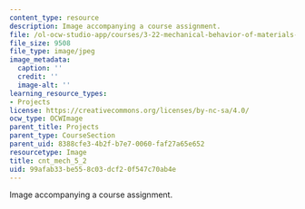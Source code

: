 ```yaml
---
content_type: resource
description: Image accompanying a course assignment.
file: /ol-ocw-studio-app/courses/3-22-mechanical-behavior-of-materials-spring-2008/99afab33be558c03dcf20f547c70ab4e_cnt_mech_5_2.jpg
file_size: 9508
file_type: image/jpeg
image_metadata:
  caption: ''
  credit: ''
  image-alt: ''
learning_resource_types:
- Projects
license: https://creativecommons.org/licenses/by-nc-sa/4.0/
ocw_type: OCWImage
parent_title: Projects
parent_type: CourseSection
parent_uid: 8388cfe3-4b2f-b7e7-0060-faf27a65e652
resourcetype: Image
title: cnt_mech_5_2
uid: 99afab33-be55-8c03-dcf2-0f547c70ab4e
---
```

Image accompanying a course assignment.